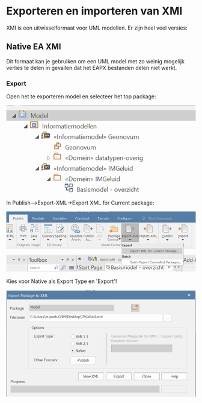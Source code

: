 # Exporteren en importeren van XMI

XMI is een uitwisselformaat voor UML modellen. Er zijn heel veel versies:

## Native EA XMI

Dit formaat kan je gebruiken om een UML model met zo weinig mogelijk verlies te delen in gevallen dat het EAPX bestanden delen niet werkt.

### Export

Open het te exporteren model en selecteer het top package:

![selecteer top package](media/image.png)

In Publish-->Export-XML->Export XML for Current package:

![alt text](media/image36.png)

Kies voor Native als Export Type en 'Export'!

![alt text](media/image35.png)
